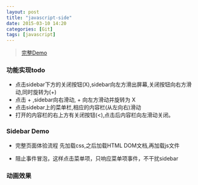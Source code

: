 ```yaml
---
layout: post
title: "javascript-side"
date: 2015-03-10 14:20
categories: [Git]
tags: [javascript]
---
```


> [完整Demo](http://www.liuyidi.com/includes/SideDemo/)

### 功能实现todo
- 点击sidebar下方的关闭按钮(X),sidebar向左方滑出屏幕,关闭按钮向右方滑动,同时旋转为(+)
- 点击 + ,sidebar向右滑动, + 向左方滑动并旋转为 X
- 点击sidebar上的菜单栏,相应的内容栏(从左向右)滑动
- 打开的内容栏的右上方有关闭按钮(<),点击后内容栏向左滑动关闭。

### Sidebar Demo
- 完整页面体验流程 先加载css,之后加载HTML DOM文档,再加载js文件

- 阻止事件冒泡，这样点击菜单项，只响应菜单项事件，不干扰sidebar

### 动画效果



